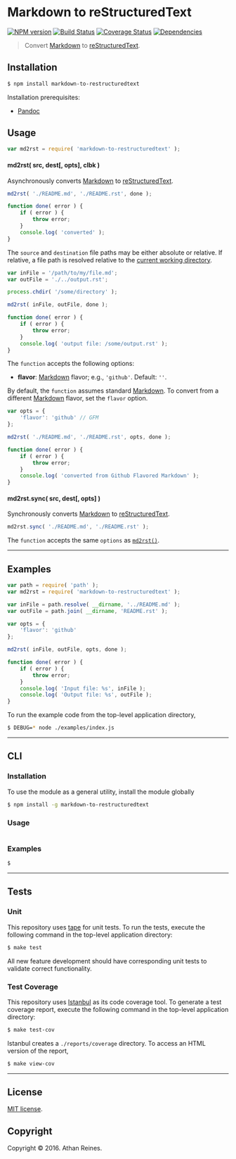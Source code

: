 Markdown to reStructuredText
===
[![NPM version][npm-image]][npm-url] [![Build Status][build-image]][build-url] [![Coverage Status][coverage-image]][coverage-url] [![Dependencies][dependencies-image]][dependencies-url]

> Convert [Markdown][markdown] to [reStructuredText][rst].


## Installation

``` bash
$ npm install markdown-to-restructuredtext
```

Installation prerequisites:
*	[Pandoc][pandoc]


## Usage

``` javascript
var md2rst = require( 'markdown-to-restructuredtext' );
```

<a name="async"></a>
#### md2rst( src, dest[, opts], clbk )

Asynchronously converts [Markdown][markdown] to [reStructuredText][rst].

``` javascript
md2rst( './README.md', './README.rst', done );

function done( error ) {
	if ( error ) {
		throw error;
	}
	console.log( 'converted' );
}
```

The `source` and `destination` file paths may be either absolute or relative. If relative, a file path is resolved relative to the [current working directory][utils-cwd].

``` javascript
var inFile = '/path/to/my/file.md';
var outFile = './../output.rst';

process.chdir( '/some/directory' );

md2rst( inFile, outFile, done );

function done( error ) {
	if ( error ) {
		throw error;
	}
	console.log( 'output file: /some/output.rst' );
}
```

The `function` accepts the following options:
*	__flavor__: [Markdown][markdown] flavor; e.g., `'github'`. Default: `''`.

By default, the `function` assumes standard [Markdown][markdown]. To convert from a different [Markdown][markdown] flavor, set the `flavor` option.

``` javascript
var opts = {
	'flavor': 'github' // GFM
};

md2rst( './README.md', './README.rst', opts, done );

function done( error ) {
	if ( error ) {
		throw error;
	}
	console.log( 'converted from Github Flavored Markdown' );
}
```

<a name="sync"></a>
#### md2rst.sync( src, dest[, opts] )

Synchronously converts [Markdown][markdown] to [reStructuredText][rst].

``` javascript
md2rst.sync( './README.md', './README.rst' );
```

The `function` accepts the same `options` as [`md2rst()`](#async).


---
## Examples

``` javascript
var path = require( 'path' );
var md2rst = require( 'markdown-to-restructuredtext' );

var inFile = path.resolve( __dirname, '../README.md' );
var outFile = path.join( __dirname, 'README.rst' );

var opts = {
	'flavor': 'github'
};

md2rst( inFile, outFile, opts, done );

function done( error ) {
	if ( error ) {
		throw error;
	}
	console.log( 'Input file: %s', inFile );
	console.log( 'Output file: %s', outFile );
}
```

To run the example code from the top-level application directory,

``` bash
$ DEBUG=* node ./examples/index.js
```


---
## CLI

### Installation

To use the module as a general utility, install the module globally

``` bash
$ npm install -g markdown-to-restructuredtext
```


### Usage

``` bash

```


### Examples

``` bash
$
```


---
## Tests

### Unit

This repository uses [tape][tape] for unit tests. To run the tests, execute the following command in the top-level application directory:

``` bash
$ make test
```

All new feature development should have corresponding unit tests to validate correct functionality.


### Test Coverage

This repository uses [Istanbul][istanbul] as its code coverage tool. To generate a test coverage report, execute the following command in the top-level application directory:

``` bash
$ make test-cov
```

Istanbul creates a `./reports/coverage` directory. To access an HTML version of the report,

``` bash
$ make view-cov
```


---
## License

[MIT license](http://opensource.org/licenses/MIT).


## Copyright

Copyright &copy; 2016. Athan Reines.


[npm-image]: http://img.shields.io/npm/v/markdown-to-restructuredtext.svg
[npm-url]: https://npmjs.org/package/markdown-to-restructuredtext

[build-image]: http://img.shields.io/travis/kgryte/markdown-to-restructuredtext/master.svg
[build-url]: https://travis-ci.org/kgryte/markdown-to-restructuredtext

[coverage-image]: https://img.shields.io/codecov/c/github/kgryte/markdown-to-restructuredtext/master.svg
[coverage-url]: https://codecov.io/github/kgryte/markdown-to-restructuredtext?branch=master

[dependencies-image]: http://img.shields.io/david/kgryte/markdown-to-restructuredtext.svg
[dependencies-url]: https://david-dm.org/kgryte/markdown-to-restructuredtext

[dev-dependencies-image]: http://img.shields.io/david/dev/kgryte/markdown-to-restructuredtext.svg
[dev-dependencies-url]: https://david-dm.org/dev/kgryte/markdown-to-restructuredtext

[github-issues-image]: http://img.shields.io/github/issues/kgryte/markdown-to-restructuredtext.svg
[github-issues-url]: https://github.com/kgryte/markdown-to-restructuredtext/issues

[tape]: https://github.com/substack/tape
[istanbul]: https://github.com/gotwarlost/istanbul

[pandoc]: http://pandoc.org/
[markdown]: https://daringfireball.net/projects/markdown/
[rst]: http://docutils.sourceforge.net/rst.html

[utils-cwd]: https://github.com/kgryte/utils-cwd
